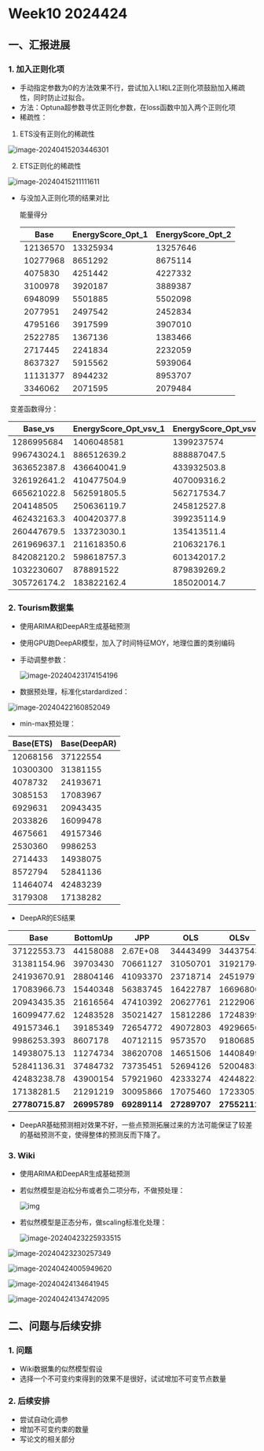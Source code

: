 # Week10 2024424

## 一、汇报进展

### 1. 加入正则化项

* 手动指定参数为0的方法效果不行，尝试加入L1和L2正则化项鼓励加入稀疏性，同时防止过拟合。
* 方法：Optuna超参数寻优正则化参数，在loss函数中加入两个正则化项
* 稀疏性：

1. ETS没有正则化的稀疏性

![image-20240415203446301](Typora_images/image-20240415203446301.png)

2. ETS正则化的稀疏性

![image-20240415211111611](Typora_images/image-20240415211111611.png)

* 与没加入正则化项的结果对比

  能量得分

  | Base     | EnergyScore_Opt_1 | EnergyScore_Opt_2 |
  | -------- | ----------------- | ----------------- |
  | 12136570 | 13325934          | 13257646          |
  | 10277968 | 8651292           | 8675114           |
  | 4075830  | 4251442           | 4227332           |
  | 3100978  | 3920187           | 3889387           |
  | 6948099  | 5501885           | 5502098           |
  | 2077951  | 2497542           | 2452834           |
  | 4795166  | 3917599           | 3907010           |
  | 2522785  | 1367136           | 1383466           |
  | 2717445  | 2241834           | 2232059           |
  | 8637327  | 5915562           | 5939064           |
  | 11131377 | 8944232           | 8953707           |
  | 3346062  | 2071595           | 2079484           |



​	变差函数得分：

| Base_vs     | EnergyScore_Opt_vsv_1 | EnergyScore_Opt_vsv_2 |
| ----------- | --------------------- | --------------------- |
| 1286995684  | 1406048581            | 1399237574            |
| 996743024.1 | 886512639.2           | 888887047.5           |
| 363652387.8 | 436640041.9           | 433932503.8           |
| 326192641.2 | 410477504.9           | 407009316.2           |
| 665621022.8 | 562591805.5           | 562717534.7           |
| 204148505   | 250636119.7           | 245812527.8           |
| 462432163.3 | 400420377.8           | 399235114.9           |
| 260447679.5 | 133723030.1           | 135413511.4           |
| 261969637.1 | 211618350.6           | 210632176.1           |
| 842082120.2 | 598618757.3           | 601342017.2           |
| 1032230607  | 878891522             | 879839269.2           |
| 305726174.2 | 183822162.4           | 185020014.7           |

### 2. Tourism数据集

* 使用ARIMA和DeepAR生成基础预测

* 使用GPU跑DeepAR模型，加入了时间特征MOY，地理位置的类别编码

* 手动调整参数：

  ![image-20240423174154196](Typora_images/image-20240423174154196.png)

* 数据预处理，标准化stardardized：

![image-20240422160852049](Typora_images/image-20240422160852049.png)

* min-max预处理：

| Base(ETS) | Base(DeepAR) |
| --------- | ------------ |
| 12068156  | 37122554     |
| 10300300  | 31381155     |
| 4078732   | 24193671     |
| 3085153   | 17083967     |
| 6929631   | 20943435     |
| 2033826   | 16099478     |
| 4675661   | 49157346     |
| 2530360   | 9986253      |
| 2714433   | 14938075     |
| 8572794   | 52841136     |
| 11464074  | 42483239     |
| 3179308   | 17138282     |

* DeepAR的ES结果

| Base            | BottomUp     | JPP          | OLS          | OLSv         | WLS          | WLSv         | esopt        |
| --------------- | ------------ | ------------ | ------------ | ------------ | ------------ | ------------ | ------------ |
| 37122553.73     | 44158088     | 2.67E+08     | 34443499     | 34437543     | 38896838     | 36120358     | 37545702     |
| 31381154.96     | 39703430     | 70661127     | 31050701     | 31921794     | 32853401     | 32192238     | 30222057     |
| 24193670.91     | 28804146     | 41093370     | 23718714     | 24519797     | 24219911     | 23575460     | 23122418     |
| 17083966.73     | 15440348     | 56383745     | 16422787     | 16696800     | 16235629     | 16869168     | 7500510      |
| 20943435.35     | 21616564     | 47410392     | 20627761     | 21229067     | 20903511     | 21720224     | 21474410     |
| 16099477.62     | 12483528     | 35021427     | 15812286     | 17248399     | 12324830     | 17415741     | 17729303     |
| 49157346.1      | 39185349     | 72654772     | 49072803     | 49296656     | 45725511     | 49295671     | 45825772     |
| 9986253.393     | 8607178      | 40712115     | 9573570      | 9180685      | 8576746      | 8879502      | 5992555      |
| 14938075.13     | 11274734     | 38620708     | 14651506     | 14408499     | 13239164     | 14308060     | 13068676     |
| 52841136.31     | 37484732     | 73735451     | 52694126     | 52004835     | 50013491     | 51664632     | 47414578     |
| 42483238.78     | 43900154     | 57921960     | 42333274     | 42448223     | 44011880     | 42513923     | 41327429     |
| 17138281.5      | 21291219     | 30095866     | 17075460     | 17233051     | 18397112     | 17296686     | 17408617     |
| **27780715.87** | **26995789** | **69289114** | **27289707** | **27552112** | **27116502** | **27654305** | **25719336** |

* DeepAR基础预测相对效果不好，一些点预测拓展过来的方法可能保证了较差的基础预测不变，使得整体的预测反而下降了。

### 3. Wiki

* 使用ARIMA和DeepAR生成基础预测

* 若似然模型是泊松分布或者负二项分布，不做预处理：

  ![img](Typora_images/file:///D:/Backup/Downloads/fig.png)

* 若似然模型是正态分布，做scaling标准化处理：

  ![image-20240423225933515](Typora_images/image-20240423225933515.png)

![image-20240423230257349](Typora_images/image-20240423230257349.png)

![image-20240424005949620](Typora_images/image-20240424005949620.png)

![image-20240424134641945](Typora_images/image-20240424134641945.png)

![image-20240424134742095](Typora_images/image-20240424134742095.png)

## 二、问题与后续安排

### 1. 问题

* Wiki数据集的似然模型假设
* 选择一个不可变约束得到的效果不是很好，试试增加不可变节点数量

### 2. 后续安排

* 尝试自动化调参
* 增加不可变约束的数量
* 写论文的相关部分